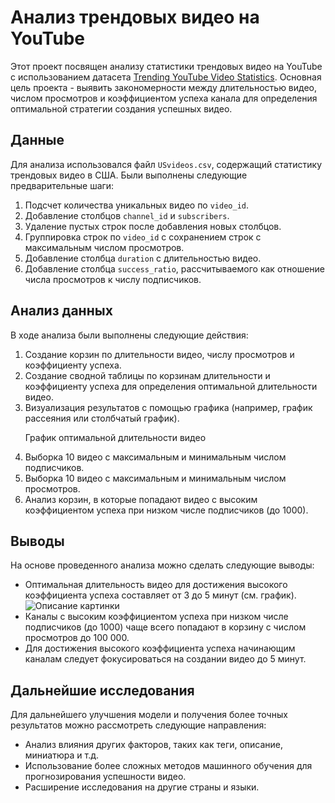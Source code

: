 <h1>Анализ трендовых видео на YouTube</h1>

<p>Этот проект посвящен анализу статистики трендовых видео на YouTube с использованием датасета <a href="https://www.kaggle.com/datasets/datasnaek/youtube-new/versions/113?select=USvideos.csv">Trending YouTube Video Statistics</a>. Основная цель проекта - выявить закономерности между длительностью видео, числом просмотров и коэффициентом успеха канала для определения оптимальной стратегии создания успешных видео.</p>

<h2>Данные</h2>

<p>Для анализа использовался файл <code>USvideos.csv</code>, содержащий статистику трендовых видео в США. Были выполнены следующие предварительные шаги:</p>
<ol>
    <li>Подсчет количества уникальных видео по <code>video_id</code>.</li>
    <li>Добавление столбцов <code>channel_id</code> и <code>subscribers</code>.</li>
    <li>Удаление пустых строк после добавления новых столбцов.</li>
    <li>Группировка строк по <code>video_id</code> с сохранением строк с максимальным числом просмотров.</li>
    <li>Добавление столбца <code>duration</code> с длительностью видео.</li>
    <li>Добавление столбца <code>success_ratio</code>, рассчитываемого как отношение числа просмотров к числу подписчиков.</li>
</ol>

<h2>Анализ данных</h2>

<p>В ходе анализа были выполнены следующие действия:</p>
<ol>
    <li>Создание корзин по длительности видео, числу просмотров и коэффициенту успеха.</li>
    <li>Создание сводной таблицы по корзинам длительности и коэффициенту успеха для определения оптимальной длительности видео.</li>
    <li>Визуализация результатов с помощью графика (например, график рассеяния или столбчатый график).</li>
    <p>График оптимальной длительности видео <!-- Замените на путь к вашему графику --></p>
    <li>Выборка 10 видео с максимальным и минимальным числом подписчиков.</li>
    <li>Выборка 10 видео с максимальным и минимальным числом просмотров.</li>
    <li>Анализ корзин, в которые попадают видео с высоким коэффициентом успеха при низком числе подписчиков (до 1000).</li>
</ol>

<h2>Выводы</h2>

<p>На основе проведенного анализа можно сделать следующие выводы:</p>
<ul>
    <li>Оптимальная длительность видео для достижения высокого коэффициента успеха составляет от 3 до 5 минут (см. график).</li>
<img src="https://sun9-72.userapi.com/impg/F7JR0a_ju2rG5lEY5FOYVroUMMX35Ei6T2Hh8A/kmGXOr6sJ2E.jpg?size=977x701&quality=96&sign=9daaa82b42237845485c6f2c412a569e&type=album" alt="Описание картинки">
    <li>Каналы с высоким коэффициентом успеха при низком числе подписчиков (до 1000) чаще всего попадают в корзину с числом просмотров до 100 000.</li>
    <li>Для достижения высокого коэффициента успеха начинающим каналам следует фокусироваться на создании видео до 5 минут.</li>
</ul>

<h2>Дальнейшие исследования</h2>

<p>Для дальнейшего улучшения модели и получения более точных результатов можно рассмотреть следующие направления:</p>
<ul>
    <li>Анализ влияния других факторов, таких как теги, описание, миниатюра и т.д.</li>
    <li>Использование более сложных методов машинного обучения для прогнозирования успешности видео.</li>
    <li>Расширение исследования на другие страны и языки.</li>
</ul>

